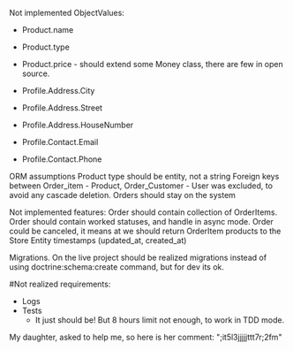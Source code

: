 Not implemented ObjectValues:
 - Product.name
 - Product.type
 - Product.price - should extend some Money class, there are few in open source.
 
 - Profile.Address.City
 - Profile.Address.Street
 - Profile.Address.HouseNumber
 
 - Profile.Contact.Email
 - Profile.Contact.Phone
  
ORM assumptions
  Product type should be entity, not a string
  Foreign keys between Order_item - Product, Order_Customer - User was excluded, to avoid any cascade deletion. Orders should stay on the system
  
 Not implemented features:
  Order should contain collection of OrderItems.
  Order should contain worked statuses, and handle in async mode.
  Order could be canceled, it means at we should return OrderItem products to the Store
  Entity timestamps (updated_at, created_at)
  
Migrations.
  On the live project should be realized migrations instead of using doctrine:schema:create command, but for dev its ok.
  
#Not realized requirements:
 - Logs
 - Tests
    - It just should be! But 8 hours limit not enough, to work in TDD mode.
 
My daughter, asked to help me, so here is her comment: ";it5l3jjjjjttt7r;2fm"
  
